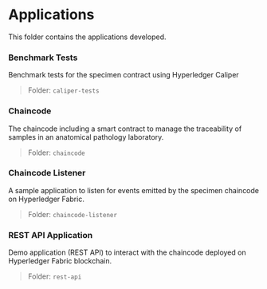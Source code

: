 # Applications

This folder contains the applications developed.

### Benchmark Tests

Benchmark tests for the specimen contract using Hyperledger Caliper

> Folder: `caliper-tests`

### Chaincode

The chaincode including a smart contract to manage the traceability of samples in an anatomical pathology laboratory.

> Folder: `chaincode`

### Chaincode Listener

A sample application to listen for events emitted by the specimen chaincode on Hyperledger Fabric.

> Folder: `chaincode-listener`

### REST API Application

Demo application (REST API) to interact with the chaincode deployed on Hyperledger Fabric blockchain.

> Folder: `rest-api`
